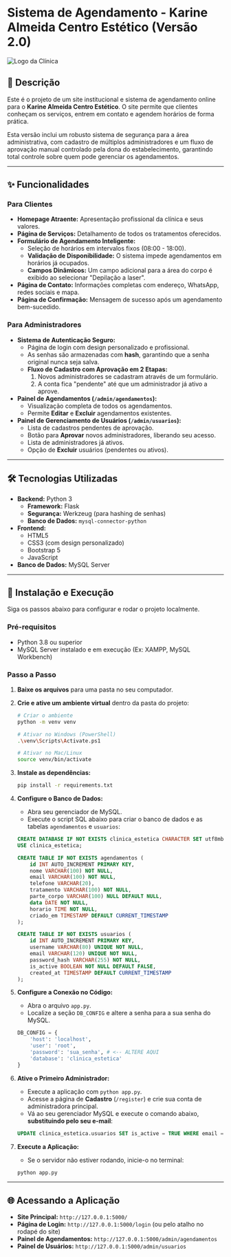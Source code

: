 #  Sistema de Agendamento - Karine Almeida Centro Estético (Versão 2.0)

![Logo da Clínica](https://i.imgur.com/x07bOax.png)

## 📄 Descrição

Este é o projeto de um site institucional e sistema de agendamento online para o **Karine Almeida Centro Estético**. O site permite que clientes conheçam os serviços, entrem em contato e agendem horários de forma prática.

Esta versão inclui um robusto sistema de segurança para a área administrativa, com cadastro de múltiplos administradores e um fluxo de aprovação manual controlado pela dona do estabelecimento, garantindo total controle sobre quem pode gerenciar os agendamentos.

---

## ✨ Funcionalidades

### Para Clientes
-   **Homepage Atraente:** Apresentação profissional da clínica e seus valores.
-   **Página de Serviços:** Detalhamento de todos os tratamentos oferecidos.
-   **Formulário de Agendamento Inteligente:**
    -   Seleção de horários em intervalos fixos (08:00 - 18:00).
    -   **Validação de Disponibilidade:** O sistema impede agendamentos em horários já ocupados.
    -   **Campos Dinâmicos:** Um campo adicional para a área do corpo é exibido ao selecionar "Depilação a laser".
-   **Página de Contato:** Informações completas com endereço, WhatsApp, redes sociais e mapa.
-   **Página de Confirmação:** Mensagem de sucesso após um agendamento bem-sucedido.

### Para Administradores
-   **Sistema de Autenticação Seguro:**
    -   Página de login com design personalizado e profissional.
    -   As senhas são armazenadas com **hash**, garantindo que a senha original nunca seja salva.
    -   **Fluxo de Cadastro com Aprovação em 2 Etapas:**
        1. Novos administradores se cadastram através de um formulário.
        2. A conta fica "pendente" até que um administrador já ativo a aprove.
-   **Painel de Agendamentos (`/admin/agendamentos`):**
    -   Visualização completa de todos os agendamentos.
    -   Permite **Editar** e **Excluir** agendamentos existentes.
-   **Painel de Gerenciamento de Usuários (`/admin/usuarios`):**
    -   Lista de cadastros pendentes de aprovação.
    -   Botão para **Aprovar** novos administradores, liberando seu acesso.
    -   Lista de administradores já ativos.
    -   Opção de **Excluir** usuários (pendentes ou ativos).

---

## 🛠️ Tecnologias Utilizadas

* **Backend:** Python 3
    * **Framework:** Flask
    * **Segurança:** Werkzeug (para hashing de senhas)
    * **Banco de Dados:** `mysql-connector-python`
* **Frontend:**
    * HTML5
    * CSS3 (com design personalizado)
    * Bootstrap 5
    * JavaScript
* **Banco de Dados:** MySQL Server

---

## 🚀 Instalação e Execução

Siga os passos abaixo para configurar e rodar o projeto localmente.

### Pré-requisitos
-   Python 3.8 ou superior
-   MySQL Server instalado e em execução (Ex: XAMPP, MySQL Workbench)

### Passo a Passo

1.  **Baixe os arquivos** para uma pasta no seu computador.

2.  **Crie e ative um ambiente virtual** dentro da pasta do projeto:
    ```bash
    # Criar o ambiente
    python -m venv venv

    # Ativar no Windows (PowerShell)
    .\venv\Scripts\Activate.ps1

    # Ativar no Mac/Linux
    source venv/bin/activate
    ```

3.  **Instale as dependências:**
    ```bash
    pip install -r requirements.txt
    ```

4.  **Configure o Banco de Dados:**
    -   Abra seu gerenciador de MySQL.
    -   Execute o script SQL abaixo para criar o banco de dados e as tabelas `agendamentos` e `usuarios`:

    ```sql
    CREATE DATABASE IF NOT EXISTS clinica_estetica CHARACTER SET utf8mb4 COLLATE utf8mb4_unicode_ci;
    USE clinica_estetica;

    CREATE TABLE IF NOT EXISTS agendamentos (
        id INT AUTO_INCREMENT PRIMARY KEY,
        nome VARCHAR(100) NOT NULL,
        email VARCHAR(100) NOT NULL,
        telefone VARCHAR(20),
        tratamento VARCHAR(100) NOT NULL,
        parte_corpo VARCHAR(100) NULL DEFAULT NULL,
        data DATE NOT NULL,
        horario TIME NOT NULL,
        criado_em TIMESTAMP DEFAULT CURRENT_TIMESTAMP
    );

    CREATE TABLE IF NOT EXISTS usuarios (
        id INT AUTO_INCREMENT PRIMARY KEY,
        username VARCHAR(80) UNIQUE NOT NULL,
        email VARCHAR(120) UNIQUE NOT NULL,
        password_hash VARCHAR(255) NOT NULL,
        is_active BOOLEAN NOT NULL DEFAULT FALSE,
        created_at TIMESTAMP DEFAULT CURRENT_TIMESTAMP
    );
    ```

5.  **Configure a Conexão no Código:**
    -   Abra o arquivo `app.py`.
    -   Localize a seção `DB_CONFIG` e altere a senha para a sua senha do MySQL.

    ```python
    DB_CONFIG = {
        'host': 'localhost',
        'user': 'root',
        'password': 'sua_senha', # <-- ALTERE AQUI
        'database': 'clinica_estetica'
    }
    ```

6.  **Ative o Primeiro Administrador:**
    -   Execute a aplicação com `python app.py`.
    -   Acesse a página de **Cadastro** (`/register`) e crie sua conta de administradora principal.
    -   Vá ao seu gerenciador MySQL e execute o comando abaixo, **substituindo pelo seu e-mail**:
    ```sql
    UPDATE clinica_estetica.usuarios SET is_active = TRUE WHERE email = 'seu-email-aqui@exemplo.com';
    ```

7.  **Execute a Aplicação:**
    -   Se o servidor não estiver rodando, inicie-o no terminal:
    ```bash
    python app.py
    ```

---

## 🌐 Acessando a Aplicação

* **Site Principal:** `http://127.0.0.1:5000/`
* **Página de Login:** `http://127.0.0.1:5000/login` (ou pelo atalho no rodapé do site)
* **Painel de Agendamentos:** `http://127.0.0.1:5000/admin/agendamentos`
* **Painel de Usuários:** `http://127.0.0.1:5000/admin/usuarios`